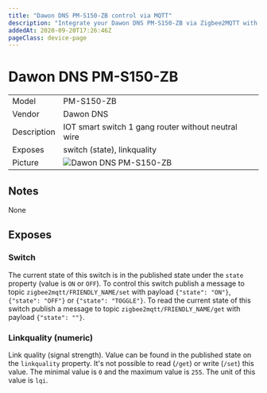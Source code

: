 ```yaml
---
title: "Dawon DNS PM-S150-ZB control via MQTT"
description: "Integrate your Dawon DNS PM-S150-ZB via Zigbee2MQTT with whatever smart home infrastructure you are using without the vendors bridge or gateway."
addedAt: 2020-09-20T17:26:46Z
pageClass: device-page
---
```


<!-- !!!! -->
<!-- ATTENTION: This file is auto-generated through docgen! -->
<!-- You can only edit the "## Notes"-Section. -->
<!-- !!!! -->

# Dawon DNS PM-S150-ZB

|     |     |
|-----|-----|
| Model | PM-S150-ZB  |
| Vendor  | Dawon DNS  |
| Description | IOT smart switch 1 gang router without neutral wire |
| Exposes | switch (state), linkquality |
| Picture | ![Dawon DNS PM-S150-ZB](https://psi-4ward.github.io/zigbee2mqtt.io/images/devices/PM-S150-ZB.jpg) |


## Notes

None



## Exposes

### Switch 
The current state of this switch is in the published state under the `state` property (value is `ON` or `OFF`).
To control this switch publish a message to topic `zigbee2mqtt/FRIENDLY_NAME/set` with payload `{"state": "ON"}`, `{"state": "OFF"}` or `{"state": "TOGGLE"}`.
To read the current state of this switch publish a message to topic `zigbee2mqtt/FRIENDLY_NAME/get` with payload `{"state": ""}`.

### Linkquality (numeric)
Link quality (signal strength).
Value can be found in the published state on the `linkquality` property.
It's not possible to read (`/get`) or write (`/set`) this value.
The minimal value is `0` and the maximum value is `255`.
The unit of this value is `lqi`.

